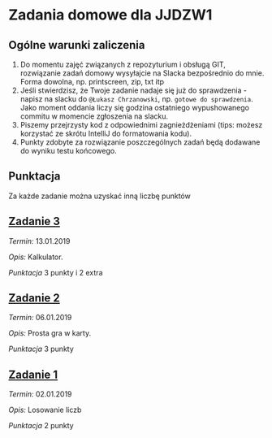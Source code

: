 # Zadania domowe dla JJDZW1

## Ogólne warunki zaliczenia
1. Do momentu zajęć związanych z repozyturium i obsługą GIT, rozwiązanie zadań domowy wysyłajcie na Slacka bezpośrednio do mnie. Forma dowolna, np. printscreen, zip, txt itp
1. Jeśli stwierdzisz, że Twoje zadanie nadaje się już do sprawdzenia - napisz na slacku do `@Łukasz Chrzanowski`, np. `gotowe do sprawdzenia`. Jako moment oddania liczy się godzina ostatniego wypushowanego commitu w momencie zgłoszenia na slacku.
1. Piszemy przejrzysty kod z odpowiednimi zagnieżdżeniami (tips: możesz korzystać ze skrótu IntelliJ do formatowania kodu).
1. Punkty zdobyte za rozwiązanie poszczególnych zadań będą dodawane do wyniku testu końcowego.

## Punktacja
Za każde zadanie można uzyskać inną liczbę punktów

## [Zadanie 3](./homework_3/homework_3.md)
*Termin:* 13.01.2019

*Opis:* Kalkulator.

*Punktacja* 3 punkty i 2 extra

## [Zadanie 2](./homework_2/homework_2.md)
*Termin:* 06.01.2019

*Opis:* Prosta gra w karty.

*Punktacja* 3 punkty

## [Zadanie 1](./homework_1/homework_1.md)
*Termin:* 02.01.2019

*Opis:* Losowanie liczb

*Punktacja* 2 punkty
